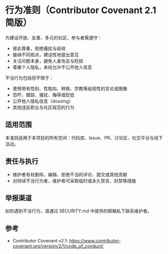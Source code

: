 # 行为准则（Contributor Covenant 2.1 简版）

为建设开放、友善、多元的社区，参与者需遵守：

- 彼此尊重，拒绝骚扰与歧视
- 接纳不同观点，建设性地提出意见
- 关注问题本身，避免人身攻击与贬损
- 尊重个人隐私，未经允许不公开他人信息

不当行为包括但不限于：
- 使用带有性别、性取向、种族、宗教等歧视性的言论或图像
- 恐吓、跟踪、骚扰、侮辱或贬低
- 公开他人隐私信息（doxxing）
- 其他违反职业与社区规范的行为

## 适用范围
本准则适用于本项目的所有空间：代码库、Issue、PR、讨论区、社交平台与线下活动。

## 责任与执行
- 维护者有权删除、编辑、拒绝不当的评论、提交或其他贡献
- 对持续不当行为者，维护者可采取临时或永久禁言、封禁等措施

## 举报渠道
如你遇到不当行为，请通过 SECURITY.md 中提供的邮箱私下联系维护者。

## 参考
- Contributor Covenant v2.1: https://www.contributor-covenant.org/version/2/1/code_of_conduct/
